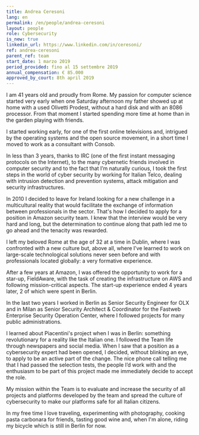 ```yaml
---
title: Andrea Ceresoni
lang: en
permalink: /en/people/andrea-ceresoni
layout: people
role: Cybersecurity 
is_new: true
linkedin_url: https://www.linkedin.com/in/ceresoni/
ref: andrea-ceresoni
parent_ref: team
start_date: 1 marzo 2019
period_provided: fino al 15 settembre 2019
annual_compensation: € 85.000
approved_by_court: 8th april 2019
---
```

I am 41 years old and proudly from Rome. My passion for computer science started very early when one Saturday afternoon my father showed up at home with a used Olivetti Prodest, without a hard disk and with an 8086 processor. From that moment I started spending more time at home than in the garden playing with friends.

I started working early, for one of the first online televisions and, intrigued by the operating systems and the open source movement, in a short time I moved to work as a consultant with Consob.

In less than 3 years, thanks to IRC (one of the first instant messaging protocols on the Internet), to the many cybernetic friends involved in computer security and to the fact that I’m naturally curious, I took the first steps in the world of cyber security by working for Italian Telco, dealing with intrusion detection and prevention systems, attack mitigation and security infrastructures.

In 2010 I decided to leave for Ireland looking for a new challenge in a multicultural reality that would facilitate the exchange of information between professionals in the sector. That's how I decided to apply for a position in Amazon security team. I knew that the interview would be very hard and long, but the determination to continue along that path led me to go ahead and the tenacity was rewarded.

I left my beloved Rome at the age of 32 at a time in Dublin, where I was confronted with a new culture but, above all, where I’ve learned to work on large-scale technological solutions never seen before and with professionals located globally: a very formative experience.

After a few years at Amazon, I was offered the opportunity to work for a star-up, FieldAware, with the task of creating the infrastructure on AWS and following mission-critical aspects. The start-up experience ended 4 years later, 2 of which were spent in Berlin.

In the last two years I worked in Berlin as Senior Security Engineer for OLX and in Milan as Senior Security Architect & Coordinator for the Fastweb Enterprise Security Operation Center, where I followed projects for many public administrations.

I learned about Piacentini's project when I was in Berlin: something revolutionary for a reality like the Italian one. I followed the Team life through newspapers and social media.
When I saw that a position as a cybersecurity expert had been opened, I decided, without blinking an eye, to apply to be an active part of the change. The nice phone call telling me that I had passed the selection tests, the people I’d work with and the enthusiasm to be part of this project made me immediately decide to accept the role.

My mission within the Team is to evaluate and increase the security of all projects and platforms developed by the team and spread the culture of cybersecurity to make our platforms safe for all Italian citizens.

In my free time I love traveling, experimenting with photography, cooking pasta carbonara for friends, tasting good wine and, when I'm alone, riding my bicycle which is still in Berlin for now.
